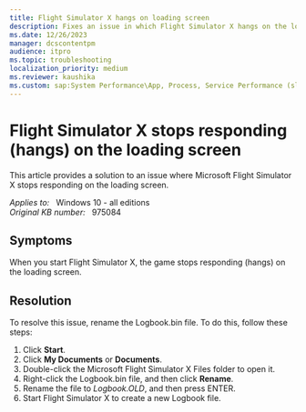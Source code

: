 ```yaml
---
title: Flight Simulator X hangs on loading screen
description: Fixes an issue in which Flight Simulator X hangs on the loading screen.
ms.date: 12/26/2023
manager: dcscontentpm
audience: itpro
ms.topic: troubleshooting
localization_priority: medium
ms.reviewer: kaushika
ms.custom: sap:System Performance\App, Process, Service Performance (slow, unresponsive), csstroubleshoot
---
```

# Flight Simulator X stops responding (hangs) on the loading screen

This article provides a solution to an issue where Microsoft Flight Simulator X stops responding on the loading screen.

_Applies to:_ &nbsp; Windows 10 - all editions  
_Original KB number:_ &nbsp; 975084

## Symptoms

When you start Flight Simulator X, the game stops responding (hangs) on the loading screen.

## Resolution

To resolve this issue, rename the Logbook.bin file. To do this, follow these steps:

1. Click **Start**.
2. Click **My Documents** or **Documents**.
3. Double-click the Microsoft Flight Simulator X Files folder to open it.
4. Right-click the Logbook.bin file, and then click **Rename**.
5. Rename the file to *Logbook.OLD*, and then press ENTER.
6. Start Flight Simulator X to create a new Logbook file.

